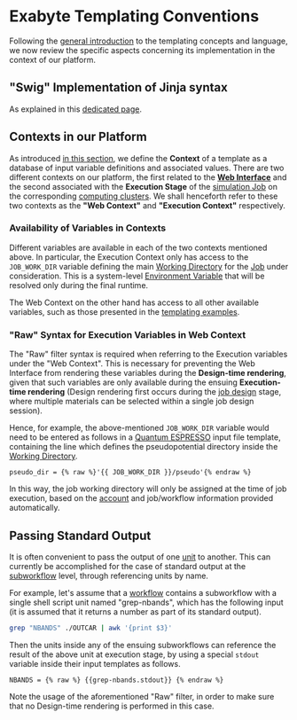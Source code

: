 # Exabyte Templating Conventions

Following the [general introduction](concept.md) to the templating concepts and language, we now review the specific aspects concerning its implementation in the context of our platform.

## "Swig" Implementation of Jinja syntax

As explained in this [dedicated page](swig.md).

## Contexts in our Platform

As introduced [in this section](engine.md#inserting-and-defining-variables), we define the **Context** of a template as a database of input variable definitions and associated values. There are two different contexts on our platform, the first related to the **[Web Interface](../../ui/overview.md)** and the second associated with the **Execution Stage** of the [simulation Job](../../jobs/overview.md) on the corresponding [computing clusters](../../infrastructure/clusters/overview.md). We shall henceforth refer to these two contexts as the **"Web Context"** and **"Execution Context"** respectively.

### Availability of Variables in Contexts

Different variables are available in each of the two contexts mentioned above. In particular, the Execution Context only has access to the `JOB_WORK_DIR` variable defining the main [Working Directory](../../jobs-cli/batch-scripts/directories.md) for the [Job](../../jobs/overview.md) under consideration. This is a system-level [Environment Variable](../../jobs-cli/batch-scripts/directives.md#environment-variables) that will be resolved only during the final runtime. 

The Web Context on the other hand has access to all other available variables, such as those presented in the [templating examples](examples.md).

### "Raw" Syntax for Execution Variables in Web Context

The "Raw" filter syntax is required when referring to the Execution variables under the "Web Context". This is necessary for preventing the Web Interface from rendering these variables during the **Design-time rendering**, given that such variables are only available during the ensuing **Execution-time rendering** (Design rendering first occurs during the [job design](../../jobs-designer/overview.md) stage, where multiple materials can be selected within a single job design session).

Hence, for example, the above-mentioned `JOB_WORK_DIR` variable would need to be entered as follows in a [Quantum ESPRESSO](../../software/modeling/quantum-espresso.md) input file template, containing the line which defines the pseudopotential directory inside the [Working Directory](../../jobs-cli/batch-scripts/directories.md).

```jinja2
pseudo_dir = {% raw %}'{{ JOB_WORK_DIR }}/pseudo'{% endraw %}
```

In this way, the job working directory will only be assigned at the time of job execution, based on the [account](../../accounts/overview.md) and job/workflow information provided automatically.

## Passing Standard Output

It is often convenient to pass the output of one [unit](../components/units.md) to another. This can currently be accomplished for the case of standard output at the [subworkflow](../components/subworkflows.md) level, through referencing units by name.

For example, let's assume that a [workflow](../overview.md) contains a subworkflow with a single shell script unit named "grep-nbands", which has the following input (it is assumed that it returns a number as part of its standard output).

```bash
grep "NBANDS" ./OUTCAR | awk '{print $3}'
```

Then the units inside any of the ensuing subworkflows can reference the result of the above unit at execution stage, by using a special `stdout` variable inside their input templates as follows.

```jinja2
NBANDS = {% raw %} {{grep-nbands.stdout}} {% endraw %} 
```

Note the usage of the aforementioned "Raw" filter, in order to make sure that no Design-time rendering is performed in this case.
